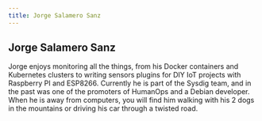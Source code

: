 ```yaml
---
title: Jorge Salamero Sanz
---
```


## Jorge Salamero Sanz

Jorge enjoys monitoring all the things, from his Docker containers and Kubernetes clusters to writing sensors plugins for DIY IoT projects with Raspberry PI and ESP8266. 
Currently he is part of the Sysdig team, and in the past was one of the promoters of HumanOps and a Debian developer. When he is away from computers, you will find him walking with his 2 dogs in the mountains or driving his car through a twisted road.
